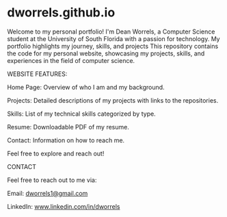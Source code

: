 # dworrels.github.io

Welcome to my personal portfolio! I'm Dean Worrels, a Computer Science student at the University of South Florida with a passion for technology. My portfolio highlights my journey, skills, and projects This repository contains the code for my personal website, showcasing my projects, skills, and experiences in the field of computer science.

WEBSITE FEATURES:

Home Page: Overview of who I am and my background.

Projects: Detailed descriptions of my projects with links to the repositories.

Skills: List of my technical skills categorized by type.

Resume: Downloadable PDF of my resume.

Contact: Information on how to reach me.

Feel free to explore and reach out!

CONTACT

Feel free to reach out to me via:

Email: dworrels1@gmail.com

LinkedIn: www.linkedin.com/in/dworrels


